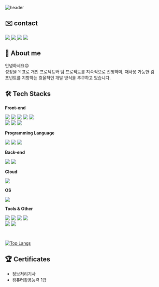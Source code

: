 ![header](https://capsule-render.vercel.app/api?type=waving&color=auto&height=300&section=header&text=bbbbmo's%20GitHub&fontSize=90)

## ✉️ contact

<p>
  <a href="https://bbbbbmo.tistory.com/">
    <img src="https://img.shields.io/badge/Tistory Blog-ed7409?style=flat&logo=tistory">
  </a>
  <a href="https://www.notion.so/3d3f5b9a5daf4f3aaceed4cd01e7e91a?pvs=4">
    <img src="https://img.shields.io/badge/Notion Blog-ffffff?style=flat&logo=notion&logoColor=black">
  </a>
  <img src="https://img.shields.io/badge/aqw20501@naver.com-05f72d?style=flat&logo=naver&logoColor=black">
  <a href="https://www.notion.so/13af855fd81c80e18254e1cda588f408">
    <img src="https://img.shields.io/badge/My Portfolio-6e05f7?style=flat&logo=rocket&logoColor=#D33847">
  </a>
</p>

## 👤 About me

안녕하세요😊
<br>
성장을 목표로 개인 프로젝트와 팀 프로젝트를 지속적으로 진행하며, 재사용 가능한 컴포넌트를 지향하는 효율적인 개발 방식을 추구하고 있습니다.

## 🛠️ Tech Stacks

**Front-end**

<img src="https://img.shields.io/badge/next.js-%23000000.svg?&style=for-the-badge&logo=next.js&logoColor=white" /> <img src="https://img.shields.io/badge/react-%2361DAFB.svg?&style=for-the-badge&logo=react&logoColor=black" /> <img src="https://img.shields.io/badge/styled--components-%23DB7093.svg?&style=for-the-badge&logo=styled-components&logoColor=white" /> <img src="https://img.shields.io/badge/vue.js-%234FC08D.svg?&style=for-the-badge&logo=vue.js&logoColor=white" /> <img src="https://img.shields.io/badge/vuetify-%231867C0.svg?&style=for-the-badge&logo=vuetify&logoColor=white" />
<br>
<img src="https://img.shields.io/badge/typescript-%233178C6.svg?&style=for-the-badge&logo=typescript&logoColor=white" /> <img src="https://img.shields.io/badge/sass-%23CC6699.svg?&style=for-the-badge&logo=sass&logoColor=white" /> <img src="https://img.shields.io/badge/tailwind%20css-%2338B2AC.svg?&style=for-the-badge&logo=tailwind%20css&logoColor=white" />

**Programming Language**

<img src="https://img.shields.io/badge/javascript-%23F7DF1E.svg?&style=for-the-badge&logo=javascript&logoColor=black" /> <img src="https://img.shields.io/badge/python-%233776AB.svg?&style=for-the-badge&logo=python&logoColor=white" /> <img src="https://img.shields.io/badge/c%2B%2B-%2300599C.svg?&style=for-the-badge&logo=c%2B%2B&logoColor=white" />

**Back-end**

<img src="https://img.shields.io/badge/mariadb-%23003545.svg?&style=for-the-badge&logo=mariadb&logoColor=white" /> <img src="https://img.shields.io/badge/php-%23777BB4.svg?&style=for-the-badge&logo=php&logoColor=white" />

**Cloud**

<img src="https://img.shields.io/badge/amazon%20aws-%23232F3E.svg?&style=for-the-badge&logo=amazon%20aws&logoColor=white" />

**OS**

<img src="https://img.shields.io/badge/ubuntu-%23E95420.svg?&style=for-the-badge&logo=ubuntu&logoColor=white" />

**Tools & Other**

<img src="https://img.shields.io/badge/postman-%23FF6C37.svg?&style=for-the-badge&logo=postman&logoColor=white" /> <img src="https://img.shields.io/badge/slack-%234A154B.svg?&style=for-the-badge&logo=slack&logoColor=white" /> <img src="https://img.shields.io/badge/jira-%230052CC.svg?&style=for-the-badge&logo=jira&logoColor=white" /> <img src="https://img.shields.io/badge/notion-%23000000.svg?&style=for-the-badge&logo=notion&logoColor=white" />
<br>
<img src="https://img.shields.io/badge/firebase-%23FFCA28.svg?&style=for-the-badge&logo=firebase&logoColor=black" /> <img src="https://img.shields.io/badge/supabase-%233ECF8E.svg?&style=for-the-badge&logo=supabase&logoColor=white" />

<br>

[![Top Langs](https://github-readme-stats.vercel.app/api/top-langs/?username=bbbbmo&layout=compact)](https://github.com/bbbbmo/github-readme-stats)

## 🏆 Certificates

- 정보처리기사
- 컴퓨터활용능력 1급
